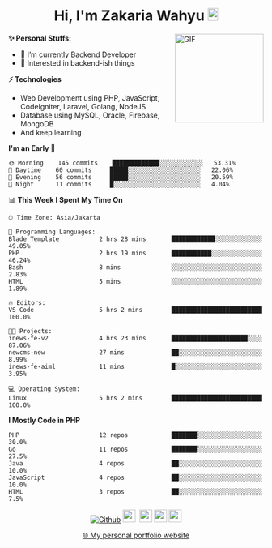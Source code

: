 <h1 align="center">Hi, I'm Zakaria Wahyu <img src="https://github.com/TheDudeThatCode/TheDudeThatCode/blob/master/Assets/Hi.gif" width="20px" height="25px"></h1>

<img align="right" alt="GIF" height="175px" src="https://www.nayakapratama.co.id/wp-content/uploads/2019/07/Website-Maintenance.gif" />

**✨ Personal Stuffs:**
- 🔭 I’m currently Backend Developer
- 🌱 Interested in backend-ish things

**⚡ Technologies**
- Web Development using PHP, JavaScript, CodeIgniter, Laravel, Golang, NodeJS
- Database using MySQL, Oracle, Firebase, MongoDB
- And keep learning

<!--START_SECTION:waka-->
**I'm an Early 🐤** 

```text
🌞 Morning    145 commits    █████████████░░░░░░░░░░░░   53.31% 
🌆 Daytime    60 commits     █████░░░░░░░░░░░░░░░░░░░░   22.06% 
🌃 Evening    56 commits     █████░░░░░░░░░░░░░░░░░░░░   20.59% 
🌙 Night      11 commits     █░░░░░░░░░░░░░░░░░░░░░░░░   4.04%

```


📊 **This Week I Spent My Time On** 

```text
⌚︎ Time Zone: Asia/Jakarta

💬 Programming Languages: 
Blade Template           2 hrs 28 mins       ████████████░░░░░░░░░░░░░   49.05% 
PHP                      2 hrs 19 mins       ███████████░░░░░░░░░░░░░░   46.24% 
Bash                     8 mins              ░░░░░░░░░░░░░░░░░░░░░░░░░   2.83% 
HTML                     5 mins              ░░░░░░░░░░░░░░░░░░░░░░░░░   1.89%

🔥 Editors: 
VS Code                  5 hrs 2 mins        █████████████████████████   100.0%

🐱‍💻 Projects: 
inews-fe-v2              4 hrs 23 mins       █████████████████████░░░░   87.06% 
newcms-new               27 mins             ██░░░░░░░░░░░░░░░░░░░░░░░   8.99% 
inews-fe-aiml            11 mins             █░░░░░░░░░░░░░░░░░░░░░░░░   3.95%

💻 Operating System: 
Linux                    5 hrs 2 mins        █████████████████████████   100.0%

```

**I Mostly Code in PHP** 

```text
PHP                      12 repos            ███████░░░░░░░░░░░░░░░░░░   30.0% 
Go                       11 repos            ███████░░░░░░░░░░░░░░░░░░   27.5% 
Java                     4 repos             ██░░░░░░░░░░░░░░░░░░░░░░░   10.0% 
JavaScript               4 repos             ██░░░░░░░░░░░░░░░░░░░░░░░   10.0% 
HTML                     3 repos             ██░░░░░░░░░░░░░░░░░░░░░░░   7.5%

```



<!--END_SECTION:waka-->

<p align="center">
<a href="https://github.com/zakariawahyu" target="_blank"><img alt="Github" src="https://img.shields.io/badge/GitHub-%2312100E.svg?&style=for-the-badge&logo=Github&logoColor=white" /></a>
<a href="https://www.twitter.com/_zakariawahyu"><img src="https://img.shields.io/badge/twitter-%231DA1F2.svg?&style=for-the-badge&logo=twitter&logoColor=white" height=25></a> 
<a href="https://www.linkedin.com/in/zakariawahyu"><img src="https://img.shields.io/badge/linkedin-%230077B5.svg?&style=for-the-badge&logo=linkedin&logoColor=white" height=25></a> 
<a href="https://www.instagram.com/_zakariawahyu"><img src="https://img.shields.io/badge/instagram-%23E4405F.svg?&style=for-the-badge&logo=instagram&logoColor=white" height=25></a>
<a href="https://medium.com/@zakariawahyu"><img src="https://img.shields.io/badge/Medium-12100E?style=for-the-badge&logo=medium&logoColor=white" height=25></a>
</p>
<p align="center"><a href="https://www.zakariawahyu.com" target="_blank">🌐 My personal portfolio website</a></p>
